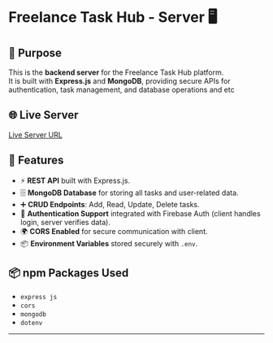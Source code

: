 # Freelance Task Hub - Server 🖥️

## 📌 Purpose
This is the **backend server** for the Freelance Task Hub platform.  
It is built with **Express.js** and **MongoDB**, providing secure APIs for authentication, task management, and database operations and etc


## 🌐 Live Server
[Live Server URL]( https://210-qav2gpe8y-rakins-projects-4190f75f.vercel.app/)

## 🚀 Features
- ⚡ **REST API** built with Express.js.  
- 🗄️ **MongoDB Database** for storing all tasks and user-related data.  
- ➕ **CRUD Endpoints**: Add, Read, Update, Delete tasks.  
- 🔑 **Authentication Support** integrated with Firebase Auth (client handles login, server verifies data).  
- 🌍 **CORS Enabled** for secure communication with client.  
- 📦 **Environment Variables** stored securely with `.env`.  

## 📦 npm Packages Used
- `express js`  
- `cors`  
- `mongodb`  
- `dotenv`  

---
